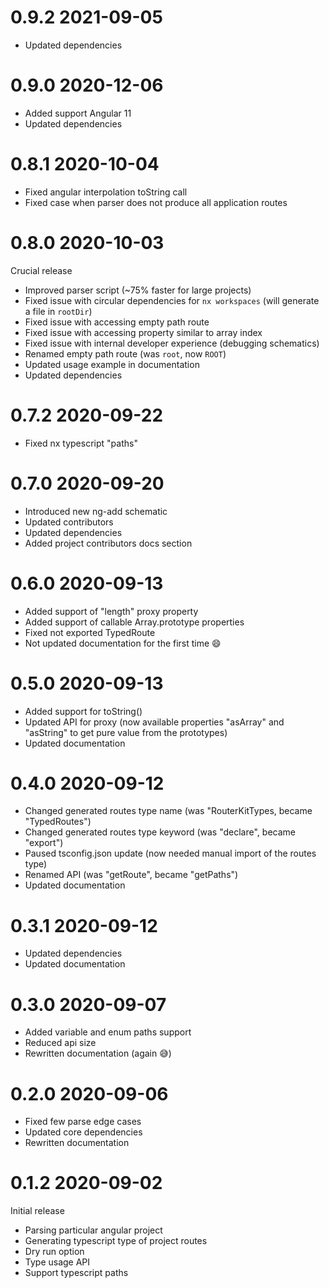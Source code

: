 # 0.9.2 2021-09-05

- Updated dependencies

# 0.9.0 2020-12-06

- Added support Angular 11
- Updated dependencies

# 0.8.1 2020-10-04

- Fixed angular interpolation toString call
- Fixed case when parser does not produce all application routes

# 0.8.0 2020-10-03

Crucial release

- Improved parser script (~75% faster for large projects)
- Fixed issue with circular dependencies for `nx workspaces` (will generate a file in `rootDir`)
- Fixed issue with accessing empty path route
- Fixed issue with accessing property similar to array index
- Fixed issue with internal developer experience (debugging schematics) 
- Renamed empty path route (was `root`, now `ROOT`)
- Updated usage example in documentation
- Updated dependencies

# 0.7.2 2020-09-22

- Fixed nx typescript "paths"

# 0.7.0 2020-09-20

- Introduced new ng-add schematic
- Updated contributors
- Updated dependencies
- Added project contributors docs section

# 0.6.0 2020-09-13

- Added support of "length" proxy property
- Added support of callable Array.prototype properties
- Fixed not exported TypedRoute
- Not updated documentation for the first time 😄

# 0.5.0 2020-09-13

- Added support for toString()
- Updated API for proxy (now available properties "asArray" and "asString" to get pure value from the prototypes)
- Updated documentation

# 0.4.0 2020-09-12

- Changed generated routes type name (was "RouterKitTypes, became "TypedRoutes")
- Changed generated routes type keyword (was "declare", became "export")
- Paused tsconfig.json update (now needed manual import of the routes type)
- Renamed API (was "getRoute", became "getPaths")
- Updated documentation

# 0.3.1 2020-09-12

- Updated dependencies
- Updated documentation

# 0.3.0 2020-09-07

- Added variable and enum paths support
- Reduced api size
- Rewritten documentation (again 😅)

# 0.2.0 2020-09-06

- Fixed few parse edge cases
- Updated core dependencies
- Rewritten documentation

# 0.1.2 2020-09-02

Initial release

- Parsing particular angular project
- Generating typescript type of project routes
- Dry run option
- Type usage API
- Support typescript paths

